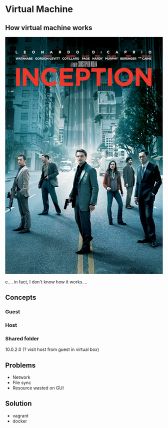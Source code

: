 # Virtual Machine

## How virtual machine works

![inception](images/inception.jpg)

e.... in fact, I don't know how it works....

## Concepts

### Guest

### Host

### Shared folder

10.0.2.0 (? visit host from guest in virtual box)

## Problems

- Network
- File sync
- Resource wasted on GUI

## Solution

- vagrant
- docker